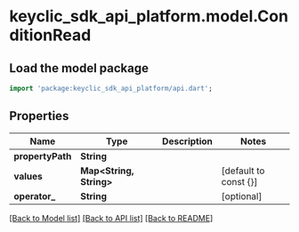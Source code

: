 # keyclic_sdk_api_platform.model.ConditionRead

## Load the model package
```dart
import 'package:keyclic_sdk_api_platform/api.dart';
```

## Properties
Name | Type | Description | Notes
------------ | ------------- | ------------- | -------------
**propertyPath** | **String** |  | 
**values** | **Map<String, String>** |  | [default to const {}]
**operator_** | **String** |  | [optional] 

[[Back to Model list]](../README.md#documentation-for-models) [[Back to API list]](../README.md#documentation-for-api-endpoints) [[Back to README]](../README.md)


